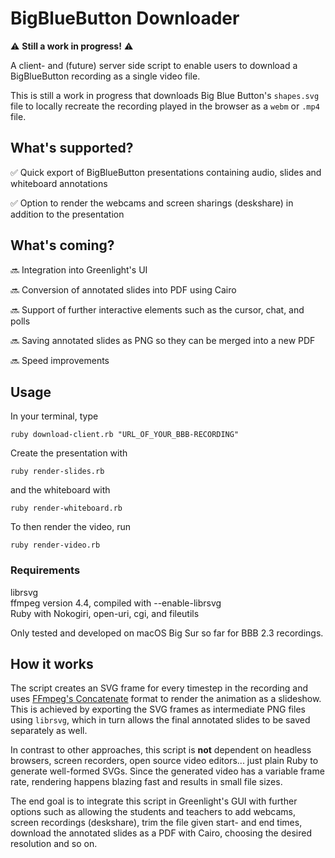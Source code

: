 
  

# BigBlueButton Downloader

  

⚠️ **Still a work in progress!** ⚠️<br  />

A client- and (future) server side script to enable users to download a BigBlueButton recording as a single video file.

This is still a work in progress that downloads Big Blue Button's `shapes.svg` file to locally recreate the recording played in the browser as a `webm` or `.mp4` file.

## What's supported?

✅ Quick export of BigBlueButton presentations containing audio, slides and whiteboard annotations<br  />

✅ Option to render the webcams and screen sharings (deskshare) in addition to the presentation<br  />

## What's coming?

🔜 Integration into Greenlight's UI<br  />

🔜 Conversion of annotated slides into PDF using Cairo<br  />

🔜 Support of further interactive elements such as the cursor, chat, and polls<br  />

🔜 Saving annotated slides as PNG so they can be merged into a new PDF<br  />  

🔜 Speed improvements<br  />


## Usage
In your terminal, type

    ruby download-client.rb "URL_OF_YOUR_BBB-RECORDING"

Create the presentation with

    ruby render-slides.rb

and the whiteboard with

    ruby render-whiteboard.rb

To then render the video, run

    ruby render-video.rb

### Requirements
librsvg<br />
ffmpeg  version 4.4, compiled with --enable-librsvg <br />
Ruby with Nokogiri, open-uri, cgi, and fileutils<br />

Only tested and developed on macOS Big Sur so far for BBB 2.3 recordings. <br />

## How it works

The script creates an SVG frame for every timestep in the recording and uses [FFmpeg's Concatenate](https://trac.ffmpeg.org/wiki/Slideshow) format to render the animation as a slideshow. This is achieved by exporting the SVG frames as intermediate PNG files using `librsvg`, which in turn allows the final annotated slides to be saved separately as well.

In contrast to other approaches, this script is **not** dependent on headless browsers, screen recorders, open source video editors... just plain Ruby to generate well-formed SVGs. Since the generated video has a variable frame rate, rendering happens blazing fast and results in small file sizes.

The end goal is to integrate this script in Greenlight's GUI with further options such as allowing the students and teachers to add webcams, screen recordings (deskshare), trim the file given start- and end times, download the annotated slides as a PDF with Cairo, choosing the desired resolution and so on.
